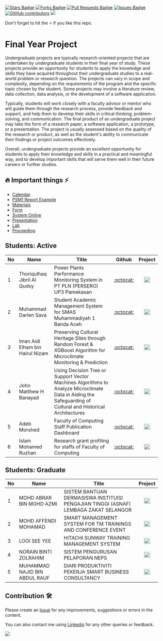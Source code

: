 <a href="https://github.com/drshahizan/undergraduate-project/stargazers"><img src="https://img.shields.io/github/stars/drshahizan/undergraduate-project" alt="Stars Badge"/></a>
<a href="https://github.com/drshahizan/undergraduate-project/network/members"><img src="https://img.shields.io/github/forks/drshahizan/undergraduate-project" alt="Forks Badge"/></a>
<a href="https://github.com/drshahizan/undergraduate-project/pulls"><img src="https://img.shields.io/github/issues-pr/drshahizan/undergraduate-project" alt="Pull Requests Badge"/></a>
<a href="https://github.com/drshahizan/undergraduate-project/issues"><img src="https://img.shields.io/github/issues/drshahizan/undergraduate-project" alt="Issues Badge"/></a>
<a href="https://github.com/drshahizan/undergraduate-project/graphs/contributors"><img alt="GitHub contributors" src="https://img.shields.io/github/contributors/drshahizan/undergraduate-project?color=2b9348"></a>
![](https://visitor-badge.glitch.me/badge?page_id=drshahizan/undergraduate-project)

Don't forget to hit the :star: if you like this repo.

# Final Year Project

Undergraduate projects are typically research-oriented projects that are undertaken by undergraduate students in their final year of study. These projects provide an opportunity for students to apply the knowledge and skills they have acquired throughout their undergraduate studies to a real-world problem or research question. The projects can vary in scope and complexity, depending on the requirements of the program and the specific topic chosen by the student. Some projects may involve a literature review, data collection, data analysis, or the development of a software application.

Typically, students will work closely with a faculty advisor or mentor who will guide them through the research process, provide feedback and support, and help them to develop their skills in critical thinking, problem-solving, and communication. The final product of an undergraduate project may take the form of a research paper, a software application, a prototype, or a presentation. The project is usually assessed based on the quality of the research or product, as well as the student's ability to communicate their findings or project outcomes effectively.

Overall, undergraduate projects provide an excellent opportunity for students to apply their knowledge and skills in a practical and meaningful way, and to develop important skills that will serve them well in their future careers or further studies.

## 🔥 Important things ⚡
- [Calendar](./materials/calendar.md)
- [PSM1 Report Example](./materials/list-thesis.md)
- [Materials](https://comp.utm.my/psm/psm-materials/)
- [Form](https://comp.utm.my/psm/psm-form/)
- [System Online](https://comp.utm.my/psm/psm-system-online/)
- [Presentation](https://comp.utm.my/psm/psm-presentation/)
- [Lab](https://comp.utm.my/psm/lab/)
- [Proceeding](https://comp.utm.my/psm/lab/)

## Students: Active

| No | Name | Title |  Github | Project |
| ----- | ----- | ------ | :------: | :------: |
| 1 | Thoriqulhaq Jibril Al Qudsy | Power Plants Performance Monitoring System in PT PLN (PERSERO) UP3 Pamekasan | [:octocat:](https://github.com/thoriqulhaq) | <a href="/PSM2/thoriqulhaq" ><img src="./images/calendar-24.svg" width="20px" height="20px" ></a> |
| 2 | Muhammad Darlen Sava | Student Academic Management System for SMAS Muhammadiyah 1 Banda Aceh | [:octocat:](https://github.com/NostrumPyre) | <a href="/PSM2/darlen" ><img src="./images/calendar-24.svg" width="20px" height="20px" ></a> |
| 3 | Iman Aidi Elham bin Hairul Nizam | Preserving Cultural Heritage Sites through Random Forest & XGBoost Algorithm for Microclimate Monitoring & Prediction | [:octocat:](https://github.com/edy034) | <a href="/PSM1/eddy" ><img src="./images/calendar-24.svg" width="20px" height="20px" ></a> |
| 4 | John Matthew H Banayad | Using Decision Tree or Support Vector Machines Algorithms to Analyze Microclimate Data in Aiding the Safeguarding of Cultural and Historical Architectures | [:octocat:](https://github.com/banayadjohn) | <a href="/PSM1/banayadjohn" ><img src="./images/calendar-24.svg" width="20px" height="20px" ></a> |
| 5 | Adeb Morshed | Faculty of Computing Staff Publication Dashboard | [:octocat:](https://github.com/AdibNihal10) | <a href="/PSM1/AdibNihal10" ><img src="./images/calendar-24.svg" width="20px" height="20px" ></a> |
| 6 | Islam Mohamed Ruzhan | Research grant profiling for staffs of Faculty of Computing | [:octocat:](https://github.com/ruzhan05) | <a href="/PSM1/ruzhan05" ><img src="./images/calendar-24.svg" width="20px" height="20px" ></a> |


## Students: Graduate

| No | Name | Title | Project |
| ----- | ----- | ------ | :------: |
| 1 | MOHD ABRAR BIN MOHD AZMI | SISTEM BANTUAN DERMASISWA INSTITUISI PENGAJIAN TINGGI (ASNAF) LEMBAGA ZAKAT SELANGOR | <a href="/PSM2/etc/abrar.pdf" ><img src="./images/calendar-24.svg" width="20px" height="20px" ></a> |
| 2 | MOHD AFFENDI MOHAMAD | SMART MANAGEMENT SYSTEM FOR TM TRAININGS AND CONFERENCE EVENT | <a href="/PSM2/etc/fendi.pdf" ><img src="./images/calendar-24.svg" width="20px" height="20px" ></a> |
| 3 | LOOI SEE YEE | HITACHI SUNWAY TRAINING MANAGEMENT SYSTEM | <a href="/PSM2/etc/looi.pdf" ><img src="./images/calendar-24.svg" width="20px" height="20px" ></a> |
| 4 | NORAIN BINTI ZOLRAHIM | SISTEM PENGURUSAN PELAPORAN NEPS | <a href="/PSM2/etc/norain.pdf" ><img src="./images/calendar-24.svg" width="20px" height="20px" ></a> |
| 5 | MUHAMMAD NAJID BIN ABDUL RAUF | DIARI PRODUKTIVITI PEKERJA SMART BUSINESS CONSULTANCY | <a href="/PSM2/etc/najid.pdf" ><img src="./images/calendar-24.svg" width="20px" height="20px" ></a> |

## Contribution 🛠️
Please create an [Issue](https://github.com/drshahizan/undergraduate-project/issues) for any improvements, suggestions or errors in the content.

You can also contact me using [Linkedin](https://www.linkedin.com/in/drshahizan/) for any other queries or feedback.

![](https://komarev.com/ghpvc/?username=drshahizan&label=Views&color=0e75b6&style=flat)
